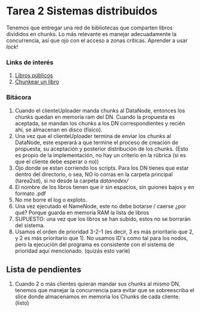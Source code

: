 # Tarea 2 Sistemas distribuidos

Tenemos que entregar una red de bibliotecas que comparten libros divididos en chunks. 
Lo más relevante es manejar adecuadamente la concurrencia, así que ojo con el 
acceso a zonas críticas. Aprender a usar *lock*!

### Links de interés
1. [Libros públicos](https://www.elejandria.com/coleccion/libros-llevados-al-cine)
2. [Chunkear un libro](https://www.socketloop.com/tutorials/golang-recombine-chunked-files-example)

### Bitácora
1. Cuando el clienteUploader manda chunks al DataNode, entonces los chunks quedan en memoria ram del
DN. Cuando la propuesta es aceptada, se mandan los chunks a los DN correspondientes y recién ahí, se 
almacenan en disco (físico).
2. Una vez que el clienteUploader termina de enviar los chunks al DataNode, este esperará a que termine
el proceso de creación de propuesta, su aceptación y posterior distribución de los chunks. (Esto es propio
de la implementación, no hay un criterio en la rúbrica (si es que el cliente debe esperar o no))
3. Ojo donde se estan corriendo los scripts. Para los DN tienes que estar dentro del directorio, o sea,
NO lo corras en la carpeta principal (tarea2sd), si no desde la carpeta *datanodex/*
4. El nombre de los libros tienen que ir sin espacios, sin guiones bajos y en formato .pdf
5. No me borre el log o exploto.
6. Una vez ejecutado el NameNode, este no debe botarse / caerse ¿por qué? Porque guarda en memoria RAM la lista
de libros
7. SUPUESTO: una vez que los libros se han subido, estos no se borrarán del sistema.
8. Usamos el orden de prioridad 3-2-1 (es decir, 3 es más prioritario que 2, y 2 es más prioritario que 1). No usamos
ID's como tal para los nodos, pero la ejecución del programa es consistente con el sistema de prioridad aquí
mencionado. (quizás esto varíe)
## Lista de pendientes
1. Cuando 2 o más clientes quieran mandar sus chunks al mismo DN, tenemos que manejar la concurrencia
para evitar que se sobreescriba el slice donde almacenamos en memoria los Chunks de cada cliente. (listo)
